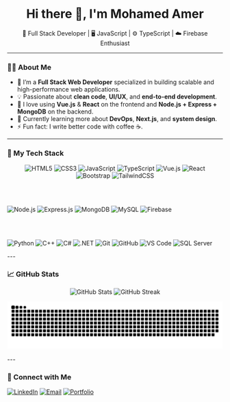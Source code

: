 <h1 align="center">Hi there 👋, I'm Mohamed Amer</h1>

<p align="center">
  🚀 Full Stack Developer | 🖥️ JavaScript | ⚙️ TypeScript | ☁️ Firebase Enthusiast
</p>

---

### 👨‍💻 About Me

- 🔭 I’m a **Full Stack Web Developer** specialized in building scalable and high-performance web applications.
- 💡 Passionate about **clean code**, **UI/UX**, and **end-to-end development**.
- 🧩 I love using **Vue.js** & **React** on the frontend and **Node.js + Express + MongoDB** on the backend.
- 🌱 Currently learning more about **DevOps**, **Next.js**, and **system design**.
- ⚡ Fun fact: I write better code with coffee ☕.

---

### 🚀 My Tech Stack

<p align="center">
  <!-- Frontend -->
  <img src="https://cdn.jsdelivr.net/gh/devicons/devicon/icons/html5/html5-original.svg" height="48" alt="HTML5"/>
  <img src="https://cdn.jsdelivr.net/gh/devicons/devicon/icons/css3/css3-original.svg" height="48" alt="CSS3"/>
  <img src="https://cdn.jsdelivr.net/gh/devicons/devicon/icons/javascript/javascript-original.svg" height="48" alt="JavaScript"/>
  <img src="https://cdn.jsdelivr.net/gh/devicons/devicon/icons/typescript/typescript-original.svg" height="48" alt="TypeScript"/>
  <img src="https://cdn.jsdelivr.net/gh/devicons/devicon/icons/vuejs/vuejs-original.svg" height="48" alt="Vue.js"/>
  <img src="https://cdn.jsdelivr.net/gh/devicons/devicon/icons/react/react-original.svg" height="48" alt="React"/>
  <img src="https://cdn.jsdelivr.net/gh/devicons/devicon/icons/bootstrap/bootstrap-original.svg" height="48" alt="Bootstrap"/>
  <img src="https://www.vectorlogo.zone/logos/tailwindcss/tailwindcss-icon.svg" height="48" alt="TailwindCSS"/>
  
  <br/><br/>

  <!-- Backend -->
  <img src="https://cdn.jsdelivr.net/gh/devicons/devicon/icons/nodejs/nodejs-original.svg" height="48" alt="Node.js"/>
  <img src="https://cdn.jsdelivr.net/gh/devicons/devicon/icons/express/express-original.svg" height="48" alt="Express.js"/>
  <img src="https://cdn.jsdelivr.net/gh/devicons/devicon/icons/mongodb/mongodb-original.svg" height="48" alt="MongoDB"/>
  <img src="https://cdn.jsdelivr.net/gh/devicons/devicon/icons/mysql/mysql-original.svg" height="48" alt="MySQL"/>
  <img src="https://cdn.jsdelivr.net/gh/devicons/devicon/icons/firebase/firebase-plain.svg" height="48" alt="Firebase"/>
  
  <br/><br/>

  <!-- Other Languages/Tools -->
  <img src="https://cdn.jsdelivr.net/gh/devicons/devicon/icons/python/python-original.svg" height="48" alt="Python"/>
  <img src="https://cdn.jsdelivr.net/gh/devicons/devicon/icons/cplusplus/cplusplus-original.svg" height="48" alt="C++"/>
  <img src="https://cdn.jsdelivr.net/gh/devicons/devicon/icons/csharp/csharp-original.svg" height="48" alt="C#"/>
  <img src="https://cdn.jsdelivr.net/gh/devicons/devicon/icons/dot-net/dot-net-original.svg" height="48" alt=".NET"/>
  <img src="https://cdn.jsdelivr.net/gh/devicons/devicon/icons/git/git-original.svg" height="48" alt="Git"/>
  <img src="https://cdn.jsdelivr.net/gh/devicons/devicon/icons/github/github-original.svg" height="48" alt="GitHub"/>
  <img src="https://cdn.jsdelivr.net/gh/devicons/devicon/icons/vscode/vscode-original.svg" height="48" alt="VS Code"/>
  <img src="https://cdn.jsdelivr.net/gh/devicons/devicon/icons/sqlite/sqlite-original.svg" height="48" alt="SQL Server"/>
</p>
---

### 📈 GitHub Stats

<p align="center">
  <img src="https://github-readme-stats.vercel.app/api?username=MohamedAmer29&show_icons=true&theme=github_dark" alt="GitHub Stats" />
  <img src="https://github-readme-streak-stats.herokuapp.com/?user=MohamedAmer29&theme=github-dark&hide_border=false" alt="GitHub Streak" />
</p>
<p align="center">
  <img src="https://raw.githubusercontent.com/MohamedAmer29/MohamedAmer29/main/github-user-contribution.svg" alt="GitHub Contribution Graph" />
</p>
---

### 🔗 Connect with Me

<p>
  <a href="https://www.linkedin.com/in/mohamed-amer-692415327/" target="_blank"><img alt="LinkedIn" src="https://img.shields.io/badge/-LinkedIn-0A66C2?style=flat-square&logo=linkedin&logoColor=white" /></a>
  <a href="mailto:m1o1h1a1a1@gmail.com"><img alt="Email" src="https://img.shields.io/badge/-Email-D14836?style=flat-square&logo=gmail&logoColor=white" /></a>
  <a href="https://cool-cranachan-bcbbb7.netlify.app/" target="_blank"><img alt="Portfolio" src="https://img.shields.io/badge/-Portfolio-121212?style=flat-square&logo=web&logoColor=white" /></a>
</p>
